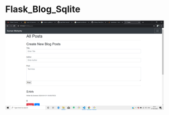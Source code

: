 # Flask_Blog_Sqlite

![alt text](https://github.com/sumanmohanty/Flask_Blog_Sqlite/blob/master/templates/Screenshot%20(1).png)

